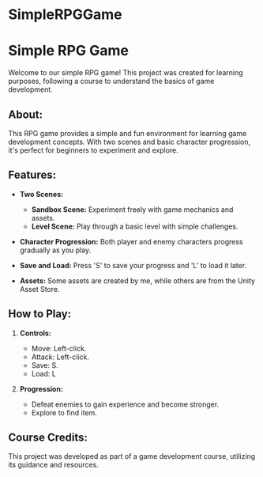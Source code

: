 # SimpleRPGGame
# Simple RPG Game

Welcome to our simple RPG game! This project was created for learning purposes, following a course to understand the basics of game development.

## About:

This RPG game provides a simple and fun environment for learning game development concepts. With two scenes and basic character progression, it's perfect for beginners to experiment and explore.

## Features:

- **Two Scenes:**
  - **Sandbox Scene:** Experiment freely with game mechanics and assets.
  - **Level Scene:** Play through a basic level with simple challenges.

- **Character Progression:** Both player and enemy characters progress gradually as you play.

- **Save and Load:** Press 'S' to save your progress and 'L' to load it later.

- **Assets:** Some assets are created by me, while others are from the Unity Asset Store.

## How to Play:

1. **Controls:**
   - Move: Left-click.
   - Attack: Left-click.
   - Save: S.
   - Load: L

2. **Progression:**
   - Defeat enemies to gain experience and become stronger.
   - Explore to find item.

## Course Credits:

This project was developed as part of a game development course, utilizing its guidance and resources.

